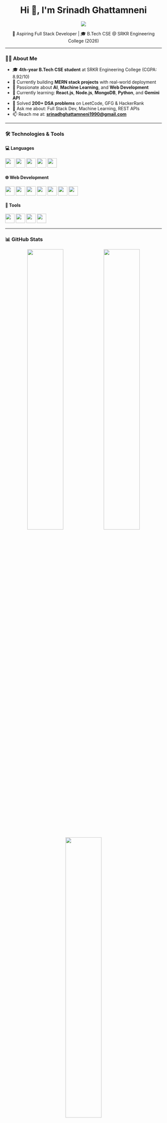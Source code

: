 <h1 align="center">Hi 👋, I'm Srinadh Ghattamneni</h1>

<p align="center">
  <img src="https://readme-typing-svg.herokuapp.com?font=Fira+Code&pause=1000&color=F75C7E&width=435&lines=Welcome+to+my+GitHub+Profile!;I'm+a+Full+Stack+Developer;Let's+build+cool+stuff+together!" />
</p>


<p align="center">
  🚀 Aspiring Full Stack Developer | 🎓 B.Tech CSE @ SRKR Engineering College (2026)
</p>

---

### 🧑‍💻 About Me

- 🎓 **4th-year B.Tech CSE student** at SRKR Engineering College (CGPA: 8.92/10)  
- 🔭 Currently building **MERN stack projects** with real-world deployment  
- 🤖 Passionate about **AI**, **Machine Learning**, and **Web Development**  
- 🌱 Currently learning: **React.js**, **Node.js**, **MongoDB**, **Python**, and **Gemini API**  
- 🧠 Solved **200+ DSA problems** on LeetCode, GFG & HackerRank  
- 💬 Ask me about: Full Stack Dev, Machine Learning, REST APIs  
- 📫 Reach me at: **srinadhghattamneni1990@gmail.com**  
  

---

### 🛠️ Technologies & Tools

#### 💻 Languages
<p>
  <img src="https://img.shields.io/badge/C-00599C?style=flat-square&logo=c&logoColor=white" height="30"/>
  <img src="https://img.shields.io/badge/C++-00599C?style=flat-square&logo=c%2B%2B&logoColor=white" height="30"/>
  <img src="https://img.shields.io/badge/Java-007396?style=flat-square&logo=java&logoColor=white" height="30"/>
  <img src="https://img.shields.io/badge/Python-3776AB?style=flat-square&logo=python&logoColor=white" height="30"/>
  <img src="https://img.shields.io/badge/JavaScript-F7DF1E?style=flat-square&logo=javascript&logoColor=black" height="30"/>
</p>

#### 🌐 Web Development
<p>
  <img src="https://img.shields.io/badge/HTML5-E34F26?style=flat-square&logo=html5&logoColor=white" height="30"/>
  <img src="https://img.shields.io/badge/CSS3-1572B6?style=flat-square&logo=css3&logoColor=white" height="30"/>
  <img src="https://img.shields.io/badge/Bootstrap-563D7C?style=flat-square&logo=bootstrap&logoColor=white" height="30"/>
  <img src="https://img.shields.io/badge/React-61DAFB?style=flat-square&logo=react&logoColor=black" height="30"/>
  <img src="https://img.shields.io/badge/Node.js-339933?style=flat-square&logo=node.js&logoColor=white" height="30"/>
  <img src="https://img.shields.io/badge/Express.js-000000?style=flat-square&logo=express&logoColor=white" height="30"/>
  <img src="https://img.shields.io/badge/MongoDB-47A248?style=flat-square&logo=mongodb&logoColor=white" height="30"/>
</p>

#### 🔧 Tools
<p>
  <img src="https://img.shields.io/badge/VS%20Code-007ACC?style=flat-square&logo=visual-studio-code&logoColor=white" height="30"/>
  <img src="https://img.shields.io/badge/Git-F05032?style=flat-square&logo=git&logoColor=white" height="30"/>
  <img src="https://img.shields.io/badge/GitHub-181717?style=flat-square&logo=github&logoColor=white" height="30"/>
  <img src="https://img.shields.io/badge/Postman-FF6C37?style=flat-square&logo=postman&logoColor=white" height="30"/>
</p>

---

### 📊 GitHub Stats

<p align="center">
  <img src="https://github-readme-stats.vercel.app/api?username=srinadh-ghattamneni&show_icons=true&theme=radical&count_private=true" width="48%" />
  <img src="https://streak-stats.demolab.com?user=srinadh-ghattamneni&theme=radical&hide_border=false" width="48%" />
</p>

<p align="center">
  <img src="https://github-readme-stats.vercel.app/api/top-langs/?username=srinadh-ghattamneni&layout=compact&theme=radical&langs_count=8" width="48%" />
</p>

---

### 🔗 Let's Connect

<p align="left">
  <a href="mailto:srinadhghattamneni1990@gmail.com"><img src="https://img.shields.io/badge/Email-D14836?style=flat-square&logo=gmail&logoColor=white" height="30"/></a>
  <a href="https://www.linkedin.com/in/srinadhghattamneni/"><img src="https://img.shields.io/badge/LinkedIn-0077B5?style=flat-square&logo=linkedin&logoColor=white" height="30"/></a>
  <a href="https://github.com/srinadh-ghattamneni"><img src="https://img.shields.io/badge/GitHub-181717?style=flat-square&logo=github&logoColor=white" height="30"/></a>
  <a href="https://leetcode.com/u/srinadh_1_2_3_/"><img src="https://img.shields.io/badge/LeetCode-FFA116?style=flat-square&logo=leetcode&logoColor=white" height="30"/></a>
</p>

---



